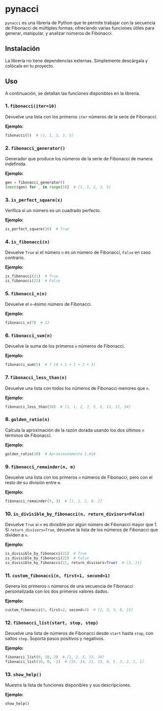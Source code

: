 
# pynacci

`pynacci` es una librería de Python que te permite trabajar con la secuencia de Fibonacci de múltiples formas, ofreciendo varias funciones útiles para generar, manipular, y analizar números de Fibonacci.

## Instalación

La librería no tiene dependencias externas. Simplemente descárgala y colócala en tu proyecto.

## Uso

A continuación, se detallan las funciones disponibles en la librería.

### 1. `fibonacci(iter=10)`

Devuelve una lista con los primeros `iter` números de la serie de Fibonacci.

**Ejemplo:**
```python
fibonacci(5)  # [1, 1, 2, 3, 5]
```

### 2. `fibonacci_generator()`

Generador que produce los números de la serie de Fibonacci de manera indefinida.

**Ejemplo:**
```python
gen = fibonacci_generator()
[next(gen) for _ in range(5)]  # [1, 1, 2, 3, 5]
```

### 3. `is_perfect_square(x)`

Verifica si un número es un cuadrado perfecto.

**Ejemplo:**
```python
is_perfect_square(16)  # True
```

### 4. `is_fibonacci(n)`

Devuelve `True` si el número `n` es un número de Fibonacci, `False` en caso contrario.

**Ejemplo:**
```python
is_fibonacci(21)  # True
is_fibonacci(22)  # False
```

### 5. `fibonacci_n(n)`

Devuelve el `n`-ésimo número de Fibonacci.

**Ejemplo:**
```python
fibonacci_n(7)  # 13
```

### 6. `fibonacci_sum(n)`

Devuelve la suma de los primeros `n` números de Fibonacci.

**Ejemplo:**
```python
fibonacci_sum(5)  # 7 (0 + 1 + 1 + 2 + 3)
```

### 7. `fibonacci_less_than(n)`

Devuelve una lista con todos los números de Fibonacci menores que `n`.

**Ejemplo:**
```python
fibonacci_less_than(50)  # [1, 1, 2, 3, 5, 8, 13, 21, 34]
```

### 8. `golden_ratio(n)`

Calcula la aproximación de la razón dorada usando los dos últimos `n` términos de Fibonacci.

**Ejemplo:**
```python
golden_ratio(10)  # Aproximadamente 1.618
```

### 9. `fibonacci_remainder(n, m)`

Devuelve una lista con los primeros `n` números de Fibonacci, pero con el resto de su división entre `m`.

**Ejemplo:**
```python
fibonacci_remainder(5, 3)  # [1, 1, 2, 0, 2]
```

### 10. `is_divisible_by_fibonacci(n, return_divisors=False)`

Devuelve `True` si `n` es divisible por algún número de Fibonacci mayor que 1.
Si `return_divisors=True`, devuelve la lista de los números de Fibonacci que dividen a `n`.

**Ejemplo:**
```python
is_divisible_by_fibonacci(21)  # True
is_divisible_by_fibonacci(22)  # False
is_divisible_by_fibonacci(21, return_divisors=True)  # [3, 21]
```

### 11. `custom_fibonacci(n, first=1, second=1)`

Genera los primeros `n` números de una secuencia de Fibonacci personalizada con los dos primeros valores dados.

**Ejemplo:**
```python
custom_fibonacci(5, first=2, second=3)  # [2, 3, 5, 8, 13]
```

### 12. `fibonacci_list(start, stop, step)`

Devuelve una lista de números de Fibonacci desde `start` hasta `stop`, con saltos `step`. Soporta pasos positivos y negativos.

**Ejemplo:**
```python
fibonacci_list(0, 10, 2)  # [1, 2, 5, 13, 34]
fibonacci_list(10, 0, -1)  # [55, 34, 21, 13, 8, 5, 3, 2, 1, 1]
```

### 13. `show_help()`

Muestra la lista de funciones disponibles y sus descripciones.

**Ejemplo:**
```python
show_help()
```

